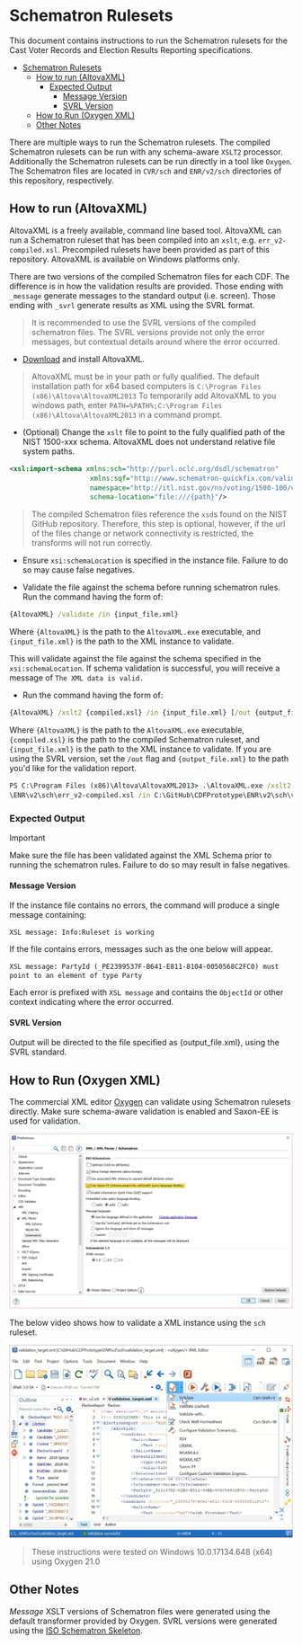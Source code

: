 # Schematron Rulesets

This document contains instructions to run the Schematron rulesets for the Cast Voter Records and Election Results Reporting specifications.

<!-- TOC -->

- [Schematron Rulesets](#schematron-rulesets)
    - [How to run (AltovaXML)](#how-to-run-altovaxml)
        - [Expected Output](#expected-output)
            - [Message Version](#message-version)
            - [SVRL Version](#svrl-version)
    - [How to Run (Oxygen XML)](#how-to-run-oxygen-xml)
    - [Other Notes](#other-notes)

<!-- /TOC -->

There are multiple ways to run the Schematron rulesets. The compiled Schematron rulesets can be run with any schema-aware `XSLT2` processor. Additionally the Schematron rulesets can be run directly in a tool like `Oxygen`. The Schematron files are located in `CVR/sch` and `ENR/v2/sch` directories of this repository, respectively.

## How to run (AltovaXML)

AltovaXML is a freely available, command line based tool. AltovaXML can run a Schematron ruleset that has been compiled into an `xslt`, e.g. `err_v2-compiled.xsl`. Precompiled rulesets have been provided as part of this repository. AltovaXML is available on Windows platforms only.

There are two versions of the compiled Schematron files for each CDF. The difference is in how the validation results are provided. Those ending with `_message` generate messages to the standard output (i.e. screen). Those ending with `_svrl` generate results as XML using the SVRL format.

> It is recommended to use the SVRL versions of the compiled schematron files. The SVRL versions provide not only the error messages, but contextual details around where the error occurred.

- [Download](http://cdn.sw.altova.com/v2013r2/en/AltovaXMLCmu2013.exe) and install AltovaXML.

> AltovaXML must be in your path or fully qualified. The default installation path for x64 based computers is `C:\Program Files (x86)\Altova\AltovaXML2013`
> To temporarily add AltovaXML to you windows path, enter `PATH=%PATH%;C:\Program Files (x86)\Altova\AltovaXML2013` in a command prompt.

- (Optional) Change the `xslt` file to point to the fully qualified path of the NIST 1500-xxx schema. AltovaXML does not understand relative file system paths.

```xml
<xsl:import-schema xmlns:sch="http://purl.oclc.org/dsdl/schematron"
                    xmlns:sqf="http://www.schematron-quickfix.com/validator/process"
                    namespace="http://itl.nist.gov/ns/voting/1500-100/v2"
                    schema-location="file:///{path}"/>
```

> The compiled Schematron files reference the `xsd`s found on the NIST GitHub repository. Therefore, this step is optional, however, if the url of the files change or network connectivity is restricted, the transforms will not run correctly.

- Ensure `xsi:schemaLocation` is specified in the instance file. Failure to do so may cause false negatives.

- Validate the file against the schema before running schematron rules. Run the command having the form of:

```cmd
{AltovaXML} /validate /in {input_file.xml}
```

Where `{AltovaXML}` is the path to the `AltovaXML.exe` executable, and `{input_file.xml}` is the path to the XML instance to validate.

This will validate against the file against the schema specified in the `xsi:schemaLocation`. If schema validation is successful, you will receive a message of `The XML data is valid.`

- Run the command having the form of:

```cmd
{AltovaXML} /xslt2 {compiled.xsl} /in {input_file.xml} [/out {output_file.xml}]
```

Where `{AltovaXML}` is the path to the `AltovaXML.exe` executable, `{compiled.xsl}` is the path to the compiled Schematron ruleset, and `{input_file.xml}` is the path to the XML instance to validate. If you are using the SVRL version, set the `/out` flag and `{output_file.xml}` to the path you'd like for the validation report.

```cmd
PS C:\Program Files (x86)\Altova\AltovaXML2013> .\AltovaXML.exe /xslt2 C:\GitHub\CDFPrototype
\ENR\v2\sch\err_v2-compiled.xsl /in C:\GitHub\CDFPrototype\ENR\v2\sch\validation_target.xml
```

### Expected Output

> [!IMPORTANT]
> Make sure the file has been validated against the XML Schema prior to running the schematron rules. Failure to do so may result in false negatives.

#### Message Version

If the instance file contains no errors, the command will produce a single message containing:

```
XSL message: Info:Ruleset is working
```

If the file contains errors, messages such as the one below will appear.

```message
XSL message: PartyId (_PE2399537F-B641-E811-8104-0050568C2FC0) must point to an element of type Party
```

Each error is prefixed with `XSL message` and contains the `ObjectId` or other context indicating where the error occurred.

#### SVRL Version

Output will be directed to the file specified as {output_file.xml}, using the SVRL standard.

## How to Run (Oxygen XML)

The commercial XML editor [Oxygen](https://www.oxygenxml.com/download.html) can validate using Schematron rulesets directly. Make sure schema-aware validation is enabled and Saxon-EE is used for validation.

![Schema aware option](./images/schema-aware.png)

The below video shows how to validate a XML instance using the `sch` ruleset.

![Video instructions](./images/oxygen-sch.gif)

> These instructions were tested on Windows 10.0.17134.648 (x64) using Oxygen 21.0

## Other Notes

*Message* XSLT versions of Schematron files were generated using the default transformer provided by Oxygen. SVRL versions were generated using the [ISO Schematron Skeleton](https://github.com/Schematron/schematron).
